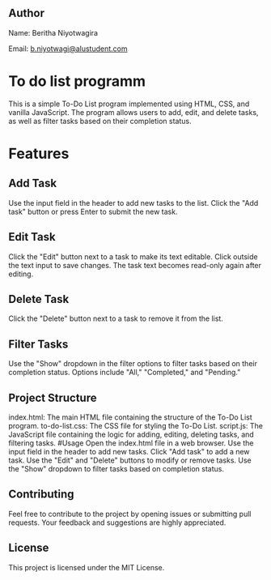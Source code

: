 ## Author
Name: Beritha Niyotwagira

Email: b.niyotwagi@alustudent.com

# To do list programm
This is a simple To-Do List program implemented using HTML, CSS, and vanilla JavaScript. The program allows users to add, edit, and delete tasks, as well as filter tasks based on their completion status.
# Features

## Add Task
Use the input field in the header to add new tasks to the list.
Click the "Add task" button or press Enter to submit the new task.
## Edit Task
Click the "Edit" button next to a task to make its text editable.
Click outside the text input to save changes.
The task text becomes read-only again after editing.
## Delete Task
Click the "Delete" button next to a task to remove it from the list.
## Filter Tasks
Use the "Show" dropdown in the filter options to filter tasks based on their completion status.
Options include "All," "Completed," and "Pending."
## Project Structure
index.html: The main HTML file containing the structure of the To-Do List program.
to-do-list.css: The CSS file for styling the To-Do List.
script.js: The JavaScript file containing the logic for adding, editing, deleting tasks, and filtering tasks.
#Usage
Open the index.html file in a web browser.
Use the input field in the header to add new tasks.
Click "Add task" to add a new task.
Use the "Edit" and "Delete" buttons to modify or remove tasks.
Use the "Show" dropdown to filter tasks based on completion status.
## Contributing
Feel free to contribute to the project by opening issues or submitting pull requests. Your feedback and suggestions are highly appreciated.

## License
This project is licensed under the MIT License.

